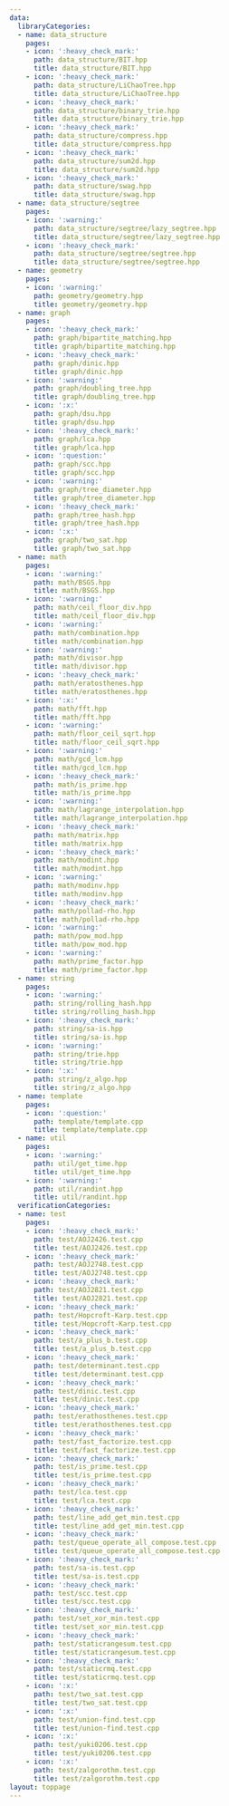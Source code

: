```yaml
---
data:
  libraryCategories:
  - name: data_structure
    pages:
    - icon: ':heavy_check_mark:'
      path: data_structure/BIT.hpp
      title: data_structure/BIT.hpp
    - icon: ':heavy_check_mark:'
      path: data_structure/LiChaoTree.hpp
      title: data_structure/LiChaoTree.hpp
    - icon: ':heavy_check_mark:'
      path: data_structure/binary_trie.hpp
      title: data_structure/binary_trie.hpp
    - icon: ':heavy_check_mark:'
      path: data_structure/compress.hpp
      title: data_structure/compress.hpp
    - icon: ':heavy_check_mark:'
      path: data_structure/sum2d.hpp
      title: data_structure/sum2d.hpp
    - icon: ':heavy_check_mark:'
      path: data_structure/swag.hpp
      title: data_structure/swag.hpp
  - name: data_structure/segtree
    pages:
    - icon: ':warning:'
      path: data_structure/segtree/lazy_segtree.hpp
      title: data_structure/segtree/lazy_segtree.hpp
    - icon: ':heavy_check_mark:'
      path: data_structure/segtree/segtree.hpp
      title: data_structure/segtree/segtree.hpp
  - name: geometry
    pages:
    - icon: ':warning:'
      path: geometry/geometry.hpp
      title: geometry/geometry.hpp
  - name: graph
    pages:
    - icon: ':heavy_check_mark:'
      path: graph/bipartite_matching.hpp
      title: graph/bipartite_matching.hpp
    - icon: ':heavy_check_mark:'
      path: graph/dinic.hpp
      title: graph/dinic.hpp
    - icon: ':warning:'
      path: graph/doubling_tree.hpp
      title: graph/doubling_tree.hpp
    - icon: ':x:'
      path: graph/dsu.hpp
      title: graph/dsu.hpp
    - icon: ':heavy_check_mark:'
      path: graph/lca.hpp
      title: graph/lca.hpp
    - icon: ':question:'
      path: graph/scc.hpp
      title: graph/scc.hpp
    - icon: ':warning:'
      path: graph/tree_diameter.hpp
      title: graph/tree_diameter.hpp
    - icon: ':heavy_check_mark:'
      path: graph/tree_hash.hpp
      title: graph/tree_hash.hpp
    - icon: ':x:'
      path: graph/two_sat.hpp
      title: graph/two_sat.hpp
  - name: math
    pages:
    - icon: ':warning:'
      path: math/BSGS.hpp
      title: math/BSGS.hpp
    - icon: ':warning:'
      path: math/ceil_floor_div.hpp
      title: math/ceil_floor_div.hpp
    - icon: ':warning:'
      path: math/combination.hpp
      title: math/combination.hpp
    - icon: ':warning:'
      path: math/divisor.hpp
      title: math/divisor.hpp
    - icon: ':heavy_check_mark:'
      path: math/eratosthenes.hpp
      title: math/eratosthenes.hpp
    - icon: ':x:'
      path: math/fft.hpp
      title: math/fft.hpp
    - icon: ':warning:'
      path: math/floor_ceil_sqrt.hpp
      title: math/floor_ceil_sqrt.hpp
    - icon: ':warning:'
      path: math/gcd_lcm.hpp
      title: math/gcd_lcm.hpp
    - icon: ':heavy_check_mark:'
      path: math/is_prime.hpp
      title: math/is_prime.hpp
    - icon: ':warning:'
      path: math/lagrange_interpolation.hpp
      title: math/lagrange_interpolation.hpp
    - icon: ':heavy_check_mark:'
      path: math/matrix.hpp
      title: math/matrix.hpp
    - icon: ':heavy_check_mark:'
      path: math/modint.hpp
      title: math/modint.hpp
    - icon: ':warning:'
      path: math/modinv.hpp
      title: math/modinv.hpp
    - icon: ':heavy_check_mark:'
      path: math/pollad-rho.hpp
      title: math/pollad-rho.hpp
    - icon: ':warning:'
      path: math/pow_mod.hpp
      title: math/pow_mod.hpp
    - icon: ':warning:'
      path: math/prime_factor.hpp
      title: math/prime_factor.hpp
  - name: string
    pages:
    - icon: ':warning:'
      path: string/rolling_hash.hpp
      title: string/rolling_hash.hpp
    - icon: ':heavy_check_mark:'
      path: string/sa-is.hpp
      title: string/sa-is.hpp
    - icon: ':warning:'
      path: string/trie.hpp
      title: string/trie.hpp
    - icon: ':x:'
      path: string/z_algo.hpp
      title: string/z_algo.hpp
  - name: template
    pages:
    - icon: ':question:'
      path: template/template.cpp
      title: template/template.cpp
  - name: util
    pages:
    - icon: ':warning:'
      path: util/get_time.hpp
      title: util/get_time.hpp
    - icon: ':warning:'
      path: util/randint.hpp
      title: util/randint.hpp
  verificationCategories:
  - name: test
    pages:
    - icon: ':heavy_check_mark:'
      path: test/AOJ2426.test.cpp
      title: test/AOJ2426.test.cpp
    - icon: ':heavy_check_mark:'
      path: test/AOJ2748.test.cpp
      title: test/AOJ2748.test.cpp
    - icon: ':heavy_check_mark:'
      path: test/AOJ2821.test.cpp
      title: test/AOJ2821.test.cpp
    - icon: ':heavy_check_mark:'
      path: test/Hopcroft-Karp.test.cpp
      title: test/Hopcroft-Karp.test.cpp
    - icon: ':heavy_check_mark:'
      path: test/a_plus_b.test.cpp
      title: test/a_plus_b.test.cpp
    - icon: ':heavy_check_mark:'
      path: test/determinant.test.cpp
      title: test/determinant.test.cpp
    - icon: ':heavy_check_mark:'
      path: test/dinic.test.cpp
      title: test/dinic.test.cpp
    - icon: ':heavy_check_mark:'
      path: test/erathosthenes.test.cpp
      title: test/erathosthenes.test.cpp
    - icon: ':heavy_check_mark:'
      path: test/fast_factorize.test.cpp
      title: test/fast_factorize.test.cpp
    - icon: ':heavy_check_mark:'
      path: test/is_prime.test.cpp
      title: test/is_prime.test.cpp
    - icon: ':heavy_check_mark:'
      path: test/lca.test.cpp
      title: test/lca.test.cpp
    - icon: ':heavy_check_mark:'
      path: test/line_add_get_min.test.cpp
      title: test/line_add_get_min.test.cpp
    - icon: ':heavy_check_mark:'
      path: test/queue_operate_all_compose.test.cpp
      title: test/queue_operate_all_compose.test.cpp
    - icon: ':heavy_check_mark:'
      path: test/sa-is.test.cpp
      title: test/sa-is.test.cpp
    - icon: ':heavy_check_mark:'
      path: test/scc.test.cpp
      title: test/scc.test.cpp
    - icon: ':heavy_check_mark:'
      path: test/set_xor_min.test.cpp
      title: test/set_xor_min.test.cpp
    - icon: ':heavy_check_mark:'
      path: test/staticrangesum.test.cpp
      title: test/staticrangesum.test.cpp
    - icon: ':heavy_check_mark:'
      path: test/staticrmq.test.cpp
      title: test/staticrmq.test.cpp
    - icon: ':x:'
      path: test/two_sat.test.cpp
      title: test/two_sat.test.cpp
    - icon: ':x:'
      path: test/union-find.test.cpp
      title: test/union-find.test.cpp
    - icon: ':x:'
      path: test/yuki0206.test.cpp
      title: test/yuki0206.test.cpp
    - icon: ':x:'
      path: test/zalgorothm.test.cpp
      title: test/zalgorothm.test.cpp
layout: toppage
---
```

